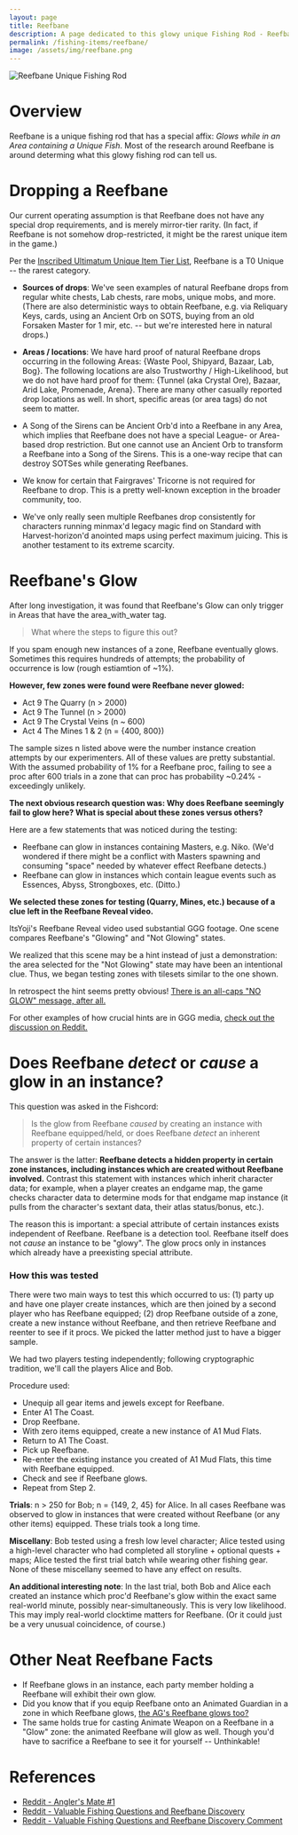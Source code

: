 ```yaml
---
layout: page
title: Reefbane
description: A page dedicated to this glowy unique Fishing Rod - Reefbane- and what it can tell us about zones it glows in
permalink: /fishing-items/reefbane/
image: /assets/img/reefbane.png
---
```


![Reefbane Unique Fishing Rod](/assets/img/reefbane.png "Reefbane Unique Fishing Rod")

# Overview

Reefbane is a unique fishing rod that has a special affix: *_Glows while in an Area containing a Unique Fish_*. Most of the research around Reefbane is around determing what this glowy fishing rod can tell us.
  
# Dropping a Reefbane
  
Our current operating assumption is that Reefbane does not have any special drop requirements, and is merely mirror-tier rarity. (In fact, if Reefbane is not somehow drop-restricted, it might be the rarest unique item in the game.)
    
Per the [Inscribed Ultimatum Unique Item Tier List](https://docs.google.com/spreadsheets/d/11sO9YrtGGFJ-g51hiA5kLpQ5rQ1syP4QJehZL2P1ibs/edit#gid=0), Reefbane is a T0 Unique -- the rarest category.

- **Sources of drops**: We've seen examples of natural Reefbane drops from regular white chests, Lab chests, rare mobs, unique mobs, and more. (There are also deterministic ways to obtain Reefbane, e.g. via Reliquary Keys, cards, using an Ancient Orb on SOTS, buying from an old Forsaken Master for 1 mir, etc. -- but we're interested here in natural drops.)

- **Areas / locations**: We have hard proof of natural Reefbane drops occurring in the following Areas: {Waste Pool, Shipyard, Bazaar, Lab, Bog}. The following locations are also Trustworthy / High-Likelihood, but we do not have hard proof for them: {Tunnel (aka Crystal Ore), Bazaar, Arid Lake, Promenade, Arena}. There are many other casually reported drop locations as well. In short, specific areas (or area tags) do not seem to matter.

- A Song of the Sirens can be Ancient Orb'd into a Reefbane in any Area, which implies that Reefbane does not have a special League- or Area-based drop restriction. But one cannot use an Ancient Orb to transform a Reefbane into a Song of the Sirens. This is a one-way recipe that can destroy SOTSes while generating Reefbanes.

- We know for certain that Fairgraves' Tricorne is not required for Reefbane to drop. This is a pretty well-known exception in the broader community, too.
  
- We've only really seen multiple Reefbanes drop consistently for characters running minmax'd legacy magic find on Standard with Harvest-horizon'd anointed maps using perfect maximum juicing. This is another testament to its extreme scarcity.
  
# Reefbane's Glow

After long investigation, it was found that Reefbane's Glow can only trigger in Areas that have the area_with_water tag.
  
 > What where the steps to figure this out?
 
If you spam enough new instances of a zone, Reefbane eventually glows. Sometimes this requires hundreds of attempts; the probability of occurrence is low (rough estiamtion of ~1%).

**However, few zones were found were Reefbane never glowed:**
- Act 9 The Quarry (n > 2000)
- Act 9 The Tunnel (n > 2000)
- Act 9 The Crystal Veins (n ~ 600)
- Act 4 The Mines 1 & 2 (n = {400, 800})

The sample sizes n listed above were the number instance creation attempts by our experimenters. All of these values are pretty substantial. With the assumed probability of 1% for a Reefbane proc, failing to see a proc after 600 trials in a zone that can proc has probability ~0.24% - exceedingly unlikely.

**The next obvious research question was: Why does Reefbane seemingly fail to glow here? What is special about these zones versus others?**

Here are a few statements that was noticed during the testing:

- Reefbane can glow in instances containing Masters, e.g. Niko. (We'd wondered if there might be a conflict with Masters spawning and consuming "space" needed by whatever effect Reefbane detects.)
- Reefbane can glow in instances which contain league events such as Essences, Abyss, Strongboxes, etc. (Ditto.)

**We selected these zones for testing (Quarry, Mines, etc.) because of a clue left in the Reefbane Reveal video.**

ItsYoji's Reefbane Reveal video used substantial GGG footage. One scene compares Reefbane's "Glowing" and "Not Glowing" states.

We realized that this scene may be a hint instead of just a demonstration: the area selected for the "Not Glowing" state may have been an intentional clue. Thus, we began testing zones with tilesets similar to the one shown.

In retrospect the hint seems pretty obvious! [There is an all-caps "NO GLOW" message, after all.](https://i.imgur.com/KB0inVF.png)

For other examples of how crucial hints are in GGG media, [check out the discussion on Reddit.](https://www.reddit.com/r/pathofexile/comments/f0cyfr/serious_anglers_mate_1_wraeclasts_best_and_only/fgsvggj/)

# Does Reefbane _detect_ or _cause_ a glow in an instance?
  
  This question was asked in the Fishcord:

> Is the glow from Reefbane _caused_ by creating an instance with Reefbane equipped/held, or does Reefbane _detect_ an inherent property of certain instances?
  
  The answer is the latter: **Reefbane detects a hidden property in certain zone instances, including instances which are created without Reefbane involved.** Contrast this statement with instances which inherit character data; for example, when a player creates an endgame map, the game checks character data to determine mods for that endgame map instance (it pulls from the character's sextant data, their atlas status/bonus, etc.).

The reason this is important: a special attribute of certain instances exists independent of Reefbane. Reefbane is a detection tool. Reefbane itself does not _cause_ an instance to be "glowy". The glow procs only in instances which already have a preexisting special attribute.
  
### How this was tested
  
There were two main ways to test this which occurred to us: (1) party up and have one player create instances, which are then joined by a second player who has Reefbane equipped; (2) drop Reefbane outside of a zone, create a new instance without Reefbane, and then retrieve Reefbane and reenter to see if it procs. We picked the latter method just to have a bigger sample.

We had two players testing independently; following cryptographic tradition, we'll call the players Alice and Bob.

Procedure used:
- Unequip all gear items and jewels except for Reefbane.
- Enter A1 The Coast.
- Drop Reefbane.
- With zero items equipped, create a new instance of A1 Mud Flats.
- Return to A1 The Coast.
- Pick up Reefbane.
- Re-enter the existing instance you created of A1 Mud Flats, this time with Reefbane equipped.
- Check and see if Reefbane glows.
- Repeat from Step 2.

**Trials**: n > 250 for Bob; n = {149, 2, 45} for Alice. In all cases Reefbane was observed to glow in instances that were created without Reefbane (or any other items) equipped. These trials took a long time.

**Miscellany**: Bob tested using a fresh low level character; Alice tested using a high-level character who had completed all storyline + optional quests + maps; Alice tested the first trial batch while wearing other fishing gear. None of these miscellany seemed to have any effect on results.

**An additional interesting note**: In the last trial, both Bob and Alice each created an instance which proc'd Reefbane's glow within the exact same real-world minute, possibly near-simultaneously. This is very low likelihood. This may imply real-world clocktime matters for Reefbane. (Or it could just be a very unusual coincidence, of course.)
 
 
 

# Other Neat Reefbane Facts
- If Reefbane glows in an instance, each party member holding a Reefbane will exhibit their own glow.
- Did you know that if you equip Reefbane onto an Animated Guardian in a zone in which Reefbane glows, [the AG's Reefbane glows too?](https://i.imgur.com/EQk7Oqr.png)
- The same holds true for casting Animate Weapon on a Reefbane in a "Glow" zone: the animated Reefbane will glow as well. Though you'd have to sacrifice a Reefbane to see it for yourself -- Unthinkable!

# References
- [Reddit - Angler's Mate #1](https://www.reddit.com/r/pathofexile/comments/f0cyfr/serious_anglers_mate_1_wraeclasts_best_and_only/fgsvfl4/)
- [Reddit - Valuable Fishing Questions and Reefbane Discovery](https://www.reddit.com/r/pathofexile/comments/eurdi7/serious_valuable_fishing_questions_plus_a_small/)
- [Reddit - Valuable Fishing Questions and Reefbane Discovery Comment](https://www.reddit.com/r/pathofexile/comments/eurdi7/serious_valuable_fishing_questions_plus_a_small/ffr0sds/)